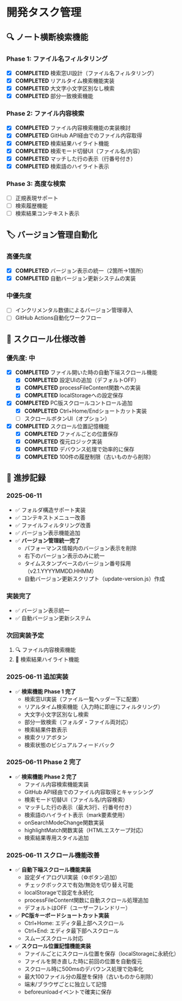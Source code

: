 # 開発タスク管理

## 🔍 ノート横断検索機能

### Phase 1: ファイル名フィルタリング
- [x] **COMPLETED** 検索窓UI設計（ファイル名フィルタリング）
- [x] **COMPLETED** リアルタイム検索機能実装
- [x] **COMPLETED** 大文字小文字区別なし検索
- [x] **COMPLETED** 部分一致検索機能

### Phase 2: ファイル内容検索  
- [x] **COMPLETED** ファイル内容検索機能の実装検討
- [x] **COMPLETED** GitHub API経由でのファイル内容取得
- [x] **COMPLETED** 検索結果ハイライト機能
- [x] **COMPLETED** 検索モード切替UI（ファイル名/内容）
- [x] **COMPLETED** マッチした行の表示（行番号付き）
- [x] **COMPLETED** 検索語のハイライト表示

### Phase 3: 高度な検索
- [ ] 正規表現サポート
- [ ] 検索履歴機能
- [ ] 検索結果コンテキスト表示

## 🏷️ バージョン管理自動化

### 高優先度
- [x] **COMPLETED** バージョン表示の統一（2箇所→1箇所）
- [x] **COMPLETED** 自動バージョン更新システムの実装

### 中優先度  
- [ ] インクリメンタル数値によるバージョン管理導入
- [ ] GitHub Actions自動化ワークフロー

## 📱 スクロール仕様改善

### 優先度: 中
- [x] **COMPLETED** ファイル開いた時の自動下端スクロール機能
  - [x] **COMPLETED** 設定UIの追加（デフォルトOFF）
  - [x] **COMPLETED** processFileContent関数への実装
  - [x] **COMPLETED** localStorageへの設定保存
- [x] **COMPLETED** PC版スクロールコントロール追加
  - [x] **COMPLETED** Ctrl+Home/Endショートカット実装
  - [ ] スクロールボタンUI（オプション）
- [x] **COMPLETED** スクロール位置記憶機能
  - [x] **COMPLETED** ファイルごとの位置保存
  - [x] **COMPLETED** 復元ロジック実装
  - [x] **COMPLETED** デバウンス処理で効率的に保存
  - [x] **COMPLETED** 100件の履歴制限（古いものから削除）

## 📅 進捗記録

### 2025-06-11
- ✅ フォルダ構造サポート実装
- ✅ コンテキストメニュー改善
- ✅ ファイルフィルタリング改善
- ✅ バージョン表示機能追加
- ✅ **バージョン管理統一完了**
  - パフォーマンス情報内のバージョン表示を削除
  - 右下のバージョン表示のみに統一
  - タイムスタンプベースのバージョン番号採用（v2.1.YYYYMMDD.HHMM）
  - 自動バージョン更新スクリプト（update-version.js）作成

### 実装完了
- ✅ バージョン表示統一
- ✅ 自動バージョン更新システム

### 次回実装予定
1. 🔍 ファイル内容検索機能
2. 📝 検索結果ハイライト機能

### 2025-06-11 追加実装
- ✅ **検索機能 Phase 1 完了**
  - 検索窓UI実装（ファイル一覧ヘッダー下に配置）
  - リアルタイム検索機能（入力時に即座にフィルタリング）
  - 大文字小文字区別なし検索
  - 部分一致検索（フォルダ・ファイル両対応）
  - 検索結果件数表示
  - 検索クリアボタン
  - 検索状態のビジュアルフィードバック

### 2025-06-11 Phase 2 完了
- ✅ **検索機能 Phase 2 完了**
  - ファイル内容検索機能実装
  - GitHub API経由でのファイル内容取得とキャッシング
  - 検索モード切替UI（ファイル名/内容検索）
  - マッチした行の表示（最大3行、行番号付き）
  - 検索語のハイライト表示（mark要素使用）
  - onSearchModeChange関数実装
  - highlightMatch関数実装（HTMLエスケープ対応）
  - 検索結果専用スタイル追加

### 2025-06-11 スクロール機能改善
- ✅ **自動下端スクロール機能実装**
  - 設定ダイアログUI実装（⚙️ボタン追加）
  - チェックボックスで有効/無効を切り替え可能
  - localStorageで設定を永続化
  - processFileContent関数に自動スクロール処理追加
  - デフォルトはOFF（ユーザーフレンドリー）
- ✅ **PC版キーボードショートカット実装**
  - Ctrl+Home: エディタ最上部へスクロール
  - Ctrl+End: エディタ最下部へスクロール
  - スムーズスクロール対応
- ✅ **スクロール位置記憶機能実装**
  - ファイルごとにスクロール位置を保存（localStorageに永続化）
  - ファイルを開き直した時に前回の位置を自動復元
  - スクロール時に500msのデバウンス処理で効率化
  - 最大100ファイル分の履歴を保持（古いものから削除）
  - 端末/ブラウザごとに独立して記憶
  - beforeunloadイベントで確実に保存